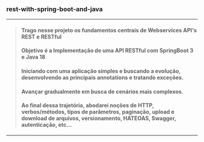 ### rest-with-spring-boot-and-java

---
> #### Trago nesse projeto os fundamentos centrais de Webservices API's REST e RESTful
> #### Objetivo é a Implementação de uma API RESTful com SpringBoot 3 e Java 18
> #### Iniciando com uma aplicação simples e buscando a evolução, desenvolvendo as principais annotations e tratando exceções. 
> #### Avançar gradualmente em busca de cenários mais complexos.
> #### Ao final dessa trajetória, abodarei noções de HTTP, verbos/métodos, tipos de parâmetros, paginação, upload e download de arquivos, versionamento, HATEOAS, Swagger, autenticação, etc...

---






